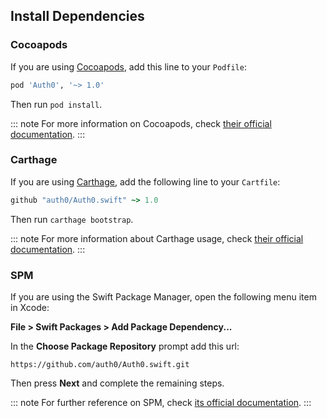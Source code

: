 <!-- markdownlint-disable MD002 MD041 -->

## Install Dependencies

### Cocoapods

If you are using [Cocoapods](https://cocoapods.org), add this line to your `Podfile`:

```ruby
pod 'Auth0', '~> 1.0'
```

Then run `pod install`.

::: note
For more information on Cocoapods, check [their official documentation](https://guides.cocoapods.org/using/getting-started.html).
:::

### Carthage

If you are using [Carthage](https://github.com/Carthage/Carthage), add the following line to your `Cartfile`:

```ruby
github "auth0/Auth0.swift" ~> 1.0
```

Then run `carthage bootstrap`.

::: note
For more information about Carthage usage, check [their official documentation](https://github.com/Carthage/Carthage#if-youre-building-for-ios-tvos-or-watchos).
:::

### SPM

If you are using the Swift Package Manager, open the following menu item in Xcode:

**File > Swift Packages > Add Package Dependency...**

In the **Choose Package Repository** prompt add this url: 

```text
https://github.com/auth0/Auth0.swift.git
```

Then press **Next** and complete the remaining steps.

::: note
For further reference on SPM, check [its official documentation](https://developer.apple.com/documentation/xcode/adding_package_dependencies_to_your_app).
:::
